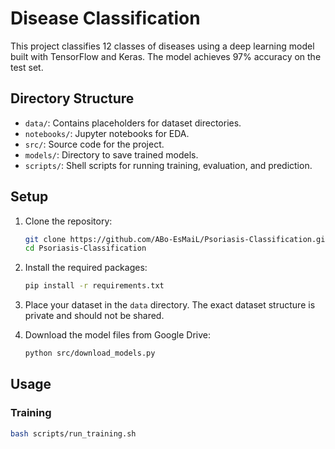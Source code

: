 # Disease Classification

This project classifies 12 classes of diseases using a deep learning model built with TensorFlow and Keras. The model achieves 97% accuracy on the test set.

## Directory Structure

- `data/`: Contains placeholders for dataset directories.
- `notebooks/`: Jupyter notebooks for EDA.
- `src/`: Source code for the project.
- `models/`: Directory to save trained models.
- `scripts/`: Shell scripts for running training, evaluation, and prediction.

## Setup

1. Clone the repository:

   ```bash
   git clone https://github.com/ABo-EsMaiL/Psoriasis-Classification.git
   cd Psoriasis-Classification
   ```

2. Install the required packages:

   ```bash
   pip install -r requirements.txt
   ```

3. Place your dataset in the `data` directory. The exact dataset structure is private and should not be shared.

4. Download the model files from Google Drive:
   ```bash
   python src/download_models.py
   ```

## Usage

### Training

```bash
bash scripts/run_training.sh
```
